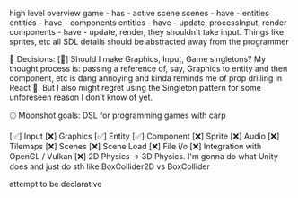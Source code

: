 high level overview
game - has - active scene
scenes - have - entities
entities - have - components
entities - have - update, processInput, render
components - have - update, render, they shouldn't take input. Things like sprites, etc
all SDL details should be abstracted away from the programmer

🤔 Decisions:
[🦆] Should I make Graphics, Input, Game singletons? My thought process is: passing a reference of, say, Graphics to entity and then component, etc is dang annoying and kinda reminds me of prop drilling in React 🍝. But I also might regret using the Singleton pattern for some unforeseen reason I don't know of yet.

🌕 Moonshot goals:
DSL for programming games with carp

[✅] Input
[❌] Graphics
[✅] Entity
[✅] Component
[❌] Sprite
[❌] Audio
[❌] Tilemaps
[❌] Scenes
[❌] Scene Load
[❌] File i/o
[❌] Integration with OpenGL / Vulkan
[❌] 2D Physics -> 3D Physics. I'm gonna do what Unity does and just do sth like BoxCollider2D vs BoxCollider

attempt to be declarative